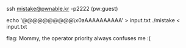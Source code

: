 ssh mistake@pwnable.kr -p2222 (pw:guest)

echo '@@@@@@@@@@\x0aAAAAAAAAAA' > input.txt
./mistake < input.txt

flag: Mommy, the operator priority always confuses me :(